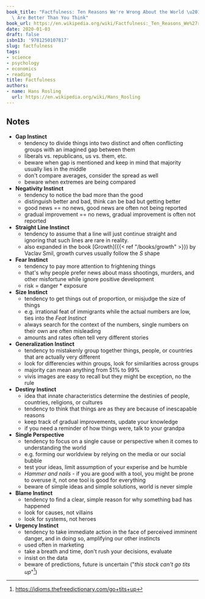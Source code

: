 ```yaml
---
book_title: "Factfulness: Ten Reasons We're Wrong About the World \u2013 and Why Things\
  \ Are Better Than You Think"
book_url: https://en.wikipedia.org/wiki/Factfulness:_Ten_Reasons_We%27re_Wrong_About_the_World_%E2%80%93_and_Why_Things_Are_Better_Than_You_Think
date: 2020-01-03
draft: false
isbn13: '9781250107817'
slug: factfulness
tags:
- science
- psychology
- economics
- reading
title: Factfulness
authors:
- name: Hans Rosling
  url: https://en.wikipedia.org/wiki/Hans_Rosling
---
```



## Notes

- **Gap Instinct**
  - tendency to divide things into two distinct and often conflicting groups with an imagined gap between them
  - liberals vs. republicans, us vs. them, etc.
  - beware when gap is mentioned and keep in mind that majority usually lies in the middle
  - don't compare averages, consider the spread as well
  - beware when extremes are being compared
- **Negativity Instinct**
  - tendency to notice the bad more than the good
  - distinguish better and bad, think can be bad but getting better
  - good news == no news, good news are often not being reported
  - gradual improvement == no news, gradual improvement is often not reported
- **Straight Line Instinct**
  - tendency to assume that a line will just continue straight and ignoring that such lines are rare in reality.
  - also expanded in the book [Growth]({{< ref "/books/growth" >}}) by Vaclav Smil, growth curves usually follow the _S_ shape
- **Fear Instinct**
  - tendency to pay more attention to frightening things
  - that's why people prefer news about mass shootings, murders, and other misfortune while ignore positive development
  - risk = danger * exposure
- **Size Instinct**
  - tendency to get things out of proportion, or misjudge the size of things
  - e.g. irrational feat of immigrants while the actual numbers are low, ties into the _Feat Instinct_
  - always search for the context of the numbers, single numbers on their own are often misleading
  - amounts and rates often tell very different stories
- **Generalization Instinct**
  - tendency to mistakenly group together things, people, or countries that are actually very different
  - look for differencies within groups, look for similarities across groups
  - majority can mean anything from 51% to 99%
  - vivis images are easy to recall but they might be exception, no the rule
- **Destiny Instinct**
  - idea that innate characteristics determine the destinies of people, countries, religions, or cultures
  - tendency to think that things are as they are because of inescapable reasons
  - keep track of gradual improvements, update your knowledge
  - if you need a reminder of how things were, talk to your grandpa
- **Single Perspective**
  - tendency to focus on a single cause or perspective when it comes to understanding the world
  - e.g. forming our worldview by relying on the media or our social bubble
  - test your ideas, limit assumption of your experise and be humble
  - _Hammer and nails_ - if you are good with a tool, you might be prone to overuse it, not one tool is good for everything
  - beware of simple ideas and simple solutions, world is never simple
- **Blame Instinct**
  - tendency to find a clear, simple reason for why something bad has happened
  - look for causes, not villains
  - look for systems, not heroes
- **Urgency Instinct**
  - tendency to take immediate action in the face of perceived imminent danger, and in doing so, amplifying our other instincts
  - used often in marketing
  - take a breath and time, don't rush your decisions, evaluate
  - insist on the data
  - beware of predictions, future is uncertain ("_this stock can't go tits up_"[^tits_up])

[^tits_up]: https://idioms.thefreedictionary.com/go+tits+up
